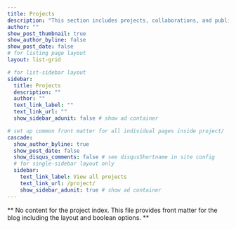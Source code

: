 ```yaml
---
title: Projects
description: "This section includes projects, collaborations, and publications in which I have participated"
author: ""
show_post_thumbnail: true
show_author_byline: false
show_post_date: false
# for listing page layout
layout: list-grid

# for list-sidebar layout
sidebar: 
  title: Projects
  description: ""
  author: ""
  text_link_label: ""
  text_link_url: ""
  show_sidebar_adunit: false # show ad container

# set up common front matter for all individual pages inside project/
cascade:    
  show_author_byline: true
  show_post_date: false
  show_disqus_comments: false # see disqusShortname in site config
  # for single-sidebar layout only
  sidebar:
    text_link_label: View all projects
    text_link_url: /project/
    show_sidebar_adunit: true # show ad container
---
```


** No content for the project index. This file provides front matter for the blog including the layout and boolean options. **
